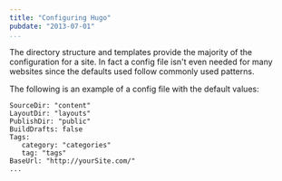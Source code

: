 ```yaml
---
title: "Configuring Hugo"
pubdate: "2013-07-01"
...
```


The directory structure and templates provide the majority of the
configuration for a site. In fact a config file isn't even needed for many websites
since the defaults used follow commonly used patterns.

The following is an example of a config file with the default values: 

    SourceDir: "content"
    LayoutDir: "layouts"
    PublishDir: "public"
    BuildDrafts: false
    Tags:
       category: "categories"
       tag: "tags"
    BaseUrl: "http://yourSite.com/"
    ...

